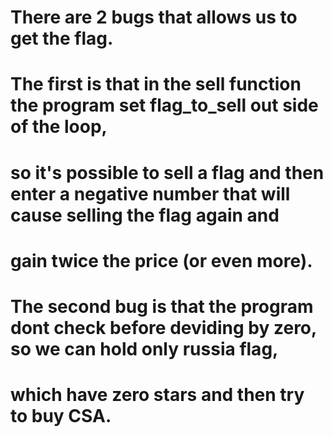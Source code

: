 # There are 2 bugs that allows us to get the flag.
# The first is that in the sell function the program set flag_to_sell out side of the loop,
# so it's possible to sell a flag and then enter a negative number that will cause selling the flag again and 
# gain twice the price (or even more). 
# The second bug is that the program dont check before deviding by zero, so we can hold only russia flag,
# which have zero stars and then try to buy CSA.